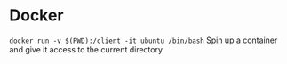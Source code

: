 # Docker 

`docker run -v $(PWD):/client -it ubuntu /bin/bash`
Spin up a container and give it access to the current directory 
